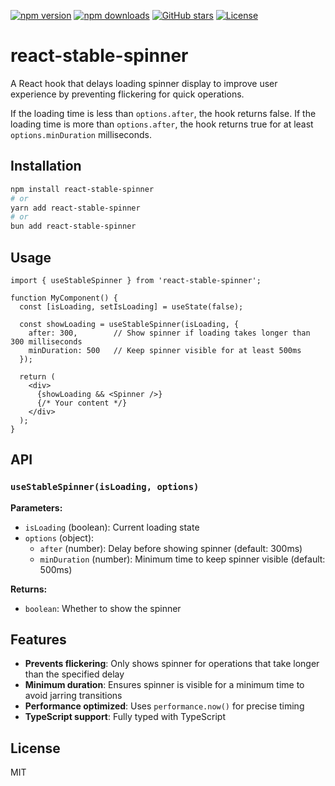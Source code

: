 [![npm version](https://img.shields.io/npm/v/react-stable-spinner.svg?color=blue)](https://www.npmjs.com/package/react-stable-spinner) [![npm downloads](https://img.shields.io/npm/dm/react-stable-spinner.svg?color=brightgreen)](https://www.npmjs.com/package/react-stable-spinner) [![GitHub stars](https://img.shields.io/github/stars/teniryte/react-stable-spinner?style=social)](https://github.com/teniryte/react-stable-spinner) [![License](https://img.shields.io/github/license/teniryte/react-stable-spinner)](LICENSE)

# react-stable-spinner

A React hook that delays loading spinner display to improve user experience by preventing flickering for quick operations.

If the loading time is less than `options.after`, the hook returns false. If the loading time is more than `options.after`, the hook returns true for at least `options.minDuration` milliseconds.

## Installation

```bash
npm install react-stable-spinner
# or
yarn add react-stable-spinner
# or
bun add react-stable-spinner
```

## Usage

```tsx
import { useStableSpinner } from 'react-stable-spinner';

function MyComponent() {
  const [isLoading, setIsLoading] = useState(false);
  
  const showLoading = useStableSpinner(isLoading, {
    after: 300,        // Show spinner if loading takes longer than 300 milliseconds
    minDuration: 500   // Keep spinner visible for at least 500ms
  });

  return (
    <div>
      {showLoading && <Spinner />}
      {/* Your content */}
    </div>
  );
}
```

## API

### `useStableSpinner(isLoading, options)`

**Parameters:**
- `isLoading` (boolean): Current loading state
- `options` (object):
  - `after` (number): Delay before showing spinner (default: 300ms)
  - `minDuration` (number): Minimum time to keep spinner visible (default: 500ms)

**Returns:**
- `boolean`: Whether to show the spinner

## Features

- **Prevents flickering**: Only shows spinner for operations that take longer than the specified delay
- **Minimum duration**: Ensures spinner is visible for a minimum time to avoid jarring transitions
- **Performance optimized**: Uses `performance.now()` for precise timing
- **TypeScript support**: Fully typed with TypeScript

## License

MIT
